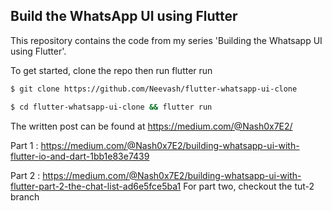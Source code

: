 ## Build the WhatsApp UI using Flutter 

This repository contains the code from my series 'Building the Whatsapp UI using Flutter'. 

To get started, clone the repo then run flutter run
```bash
$ git clone https://github.com/Neevash/flutter-whatsapp-ui-clone
````

```bash
$ cd flutter-whatsapp-ui-clone && flutter run 
````



The written post can be found at https://medium.com/@Nash0x7E2/

Part 1 :  https://medium.com/@Nash0x7E2/building-whatsapp-ui-with-flutter-io-and-dart-1bb1e83e7439

Part 2 : https://medium.com/@Nash0x7E2/building-whatsapp-ui-with-flutter-part-2-the-chat-list-ad6e5fce5ba1 
For part two, checkout the tut-2 branch
